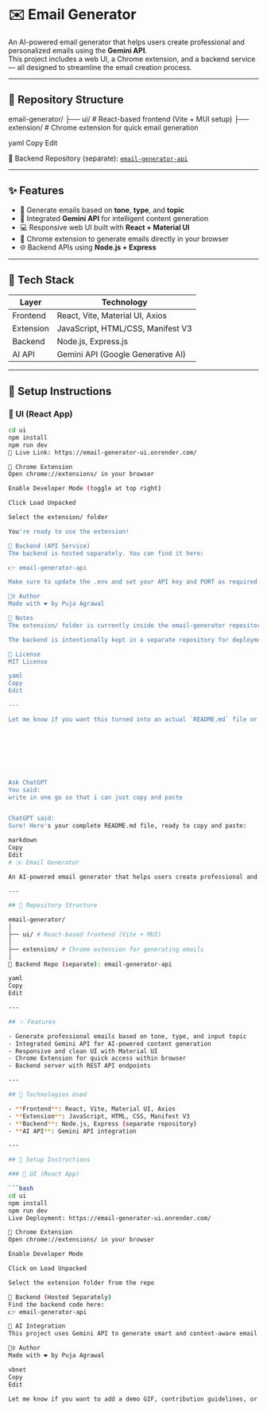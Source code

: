 # ✉️ Email Generator

An AI-powered email generator that helps users create professional and personalized emails using the **Gemini API**.  
This project includes a web UI, a Chrome extension, and a backend service — all designed to streamline the email creation process.

---

## 📁 Repository Structure

email-generator/
├── ui/ # React-based frontend (Vite + MUI setup)
├── extension/ # Chrome extension for quick email generation

yaml
Copy
Edit

🔗 Backend Repository (separate): [`email-generator-api`](https://github.com/your-username/email-generator-api)

---

## ✨ Features

- 🎯 Generate emails based on **tone**, **type**, and **topic**
- 🤖 Integrated **Gemini API** for intelligent content generation
- 💻 Responsive web UI built with **React + Material UI**
- 🔌 Chrome extension to generate emails directly in your browser
- 🌐 Backend APIs using **Node.js + Express**

---

## 🚀 Tech Stack

| Layer     | Technology                     |
|-----------|--------------------------------|
| Frontend  | React, Vite, Material UI, Axios|
| Extension | JavaScript, HTML/CSS, Manifest V3 |
| Backend   | Node.js, Express.js            |
| AI API    | Gemini API (Google Generative AI) |

---

## 🔧 Setup Instructions

### 🔹 UI (React App)

```bash
cd ui
npm install
npm run dev
📍 Live Link: https://email-generator-ui.onrender.com/

🔹 Chrome Extension
Open chrome://extensions/ in your browser

Enable Developer Mode (toggle at top right)

Click Load Unpacked

Select the extension/ folder

You're ready to use the extension!

🔹 Backend (API Service)
The backend is hosted separately. You can find it here:

👉 email-generator-api

Make sure to update the .env and set your API key and PORT as required.

🙋‍♀️ Author
Made with ❤️ by Puja Agrawal

📌 Notes
The extension/ folder is currently inside the email-generator repository along with ui/

The backend is intentionally kept in a separate repository for deployment and modularity

📃 License
MIT License

yaml
Copy
Edit

---

Let me know if you want this turned into an actual `README.md` file or need the links updated with real GitHub repo URLs.








Ask ChatGPT
You said:
write in one go so that i can just copy and paste


ChatGPT said:
Sure! Here's your complete README.md file, ready to copy and paste:

markdown
Copy
Edit
# ✉️ Email Generator

An AI-powered email generator that helps users create professional and personalized emails using the Gemini API. This project includes a web UI, a Chrome extension, and a backend service — each designed to streamline the email creation process.

---

## 📁 Repository Structure

email-generator/
│
├── ui/ # React-based frontend (Vite + MUI)
│
├── extension/ # Chrome extension for generating emails
│
🔗 Backend Repo (separate): email-generator-api

yaml
Copy
Edit

---

## ✨ Features

- Generate professional emails based on tone, type, and input topic
- Integrated Gemini API for AI-powered content generation
- Responsive and clean UI with Material UI
- Chrome Extension for quick access within browser
- Backend server with REST API endpoints

---

## 🚀 Technologies Used

- **Frontend**: React, Vite, Material UI, Axios  
- **Extension**: JavaScript, HTML, CSS, Manifest V3  
- **Backend**: Node.js, Express (separate repository)  
- **AI API**: Gemini API integration  

---

## 🔧 Setup Instructions

### 🔹 UI (React App)

```bash
cd ui
npm install
npm run dev
Live Deployment: https://email-generator-ui.onrender.com/

🔹 Chrome Extension
Open chrome://extensions/ in your browser

Enable Developer Mode

Click on Load Unpacked

Select the extension folder from the repo

🔹 Backend (Hosted Separately)
Find the backend code here:
👉 email-generator-api

🧠 AI Integration
This project uses Gemini API to generate smart and context-aware email content, allowing users to create emails instantly with minimal input.

🙋‍♀️ Author
Made with ❤️ by Puja Agrawal

vbnet
Copy
Edit

Let me know if you want to add a demo GIF, contribution guidelines, or license too.








